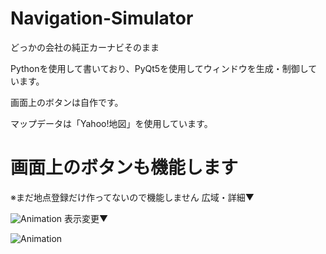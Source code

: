 # Navigation-Simulator
どっかの会社の純正カーナビそのまま

Pythonを使用して書いており、PyQt5を使用してウィンドウを生成・制御しています。

画面上のボタンは自作です。

マップデータは「Yahoo!地図」を使用しています。

# 画面上のボタンも機能します
※まだ地点登録だけ作ってないので機能しません
広域・詳細▼

![Animation](https://github.com/goripon1905/Navigation-Simulator/assets/32355270/9cdb5a2a-1c00-4469-af67-4edc16b0f08f)
表示変更▼

![Animation](https://github.com/goripon1905/Navigation-Simulator/assets/32355270/15eace0d-af6a-4d83-8664-a8b5c2a5b29b)
